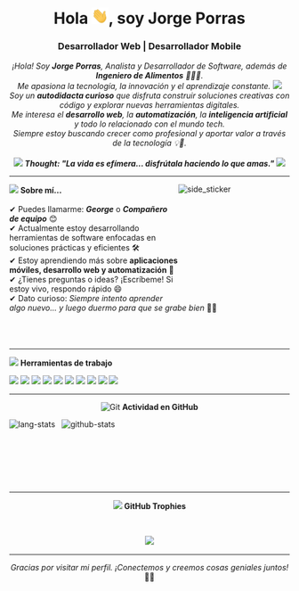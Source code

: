 <h1 align="center">Hola <img src="https://raw.githubusercontent.com/ABSphreak/ABSphreak/master/gifs/Hi.gif" width="30px">, soy Jorge Porras</h1>
<h3 align="center">Desarrollador Web | Desarrollador Mobile</h3>

<p align="center">
  <em>
    ¡Hola! Soy <b>Jorge Porras</b>, Analista y Desarrollador de Software, además de <b>Ingeniero de Alimentos</b> 🧪👨‍💻.<br>
    Me apasiona la tecnología, la innovación y el aprendizaje constante. <img src="https://github.com/TheDudeThatCode/TheDudeThatCode/blob/master/Assets/Developer.gif" width="30px"> <br>
    Soy un <b>autodidacta curioso</b> que disfruta construir soluciones creativas con código y explorar nuevas herramientas digitales.<br>
    Me interesa el <b>desarrollo web</b>, la <b>automatización</b>, la <b>inteligencia artificial</b> y todo lo relacionado con el mundo tech.<br>
    Siempre estoy buscando crecer como profesional y aportar valor a través de la tecnología 💡🚀.
  </em>
  <br><br>
  <img src="https://media.giphy.com/media/gH3LO09IOiZIqePwv9/giphy.gif" width="50" /> 
  <b><i align="center">Thought: "La vida es efímera… disfrútala haciendo lo que amas."</i></b> 
  <img src="https://media.giphy.com/media/qjqUcgIyRjsl2/giphy.gif" width="50" />
</p>

---

<img align="right" width="200" height="200" alt="side_sticker" src="https://media.giphy.com/media/TEnXkcsHrP4YedChhA/giphy.gif" />

<img src="https://media.giphy.com/media/iY8CRBdQXODJSCERIr/giphy.gif" width="30px">&nbsp;<b>Sobre mí...</b><br><br>
✔ Puedes llamarme: **_George_** o **_Compañero de equipo_** 😊<br>
✔ Actualmente estoy desarrollando herramientas de software enfocadas en soluciones prácticas y eficientes 🛠️<br>
✔ Estoy aprendiendo más sobre **aplicaciones móviles, desarrollo web y automatización** 🤖<br>
✔ ¿Tienes preguntas o ideas? ¡Escríbeme! Si estoy vivo, respondo rápido 😄<br>
✔ Dato curioso: _Siempre intento aprender algo nuevo... y luego duermo para que se grabe bien_ 🧠💤<br><br><br><br>

---

<img src="https://media.giphy.com/media/iY8CRBdQXODJSCERIr/giphy.gif" width="30px">&nbsp;<b>Herramientas de trabajo</b>

<p align="left">
  <code><img height="50" src="https://www.vectorlogo.zone/logos/java/java-ar21.svg"></code>
  <code><img height="50" src="https://www.vectorlogo.zone/logos/jupyter/jupyter-ar21.svg"></code>
  <code><img height="50" src="https://www.vectorlogo.zone/logos/dotnet/dotnet-ar21.svg"></code>
  <code><img height="50" src="https://www.vectorlogo.zone/logos/w3_html5/w3_html5-ar21.svg"></code>
  <code><img height="50" src="https://www.vectorlogo.zone/logos/mysql/mysql-ar21.svg"></code>
  <code><img height="50" src="https://www.vectorlogo.zone/logos/sqlite/sqlite-ar21.svg"></code>
  <code><img height="50" src="https://www.vectorlogo.zone/logos/pocoo_flask/pocoo_flask-ar21.svg"></code>
  <code><img height="50" src="https://raw.githubusercontent.com/valohai/ml-logos/master/scipy.svg"></code>
  <code><img height="50" src="https://www.vectorlogo.zone/logos/reactjs/reactjs-ar21.svg"></code>
  <code><img height="50" src="https://www.vectorlogo.zone/logos/javascript/javascript-ar21.svg"></code>
</p>

---

<p align="center">
  <img src="https://media.giphy.com/media/W5eoZHPpUx9sapR0eu/giphy.gif" width="30px" alt="Git"/>&nbsp;<b>Actividad en GitHub</b>
</p>

<p><img align="left" src="https://github-readme-stats.vercel.app/api/top-langs?username=IngAlim2023&show_icons=true&locale=en&layout=compact&theme=chartreuse-dark" alt="lang-stats" /></p>
<p>&nbsp;<img align="right" src="https://github-readme-stats.vercel.app/api?username=IngAlim2023&show_icons=true&locale=en&theme=chartreuse-dark" alt="github-stats" width="410" /></p>

<br><br><br><br><br>

---

<p align="center">
  <img src="https://media.giphy.com/media/QaMcXSekUWx7aogAUr/giphy.gif" width="30" />&nbsp;<b>GitHub Trophies</b>
</p><br>
<p align="center">
  <img src="https://github-profile-trophy.vercel.app/?username=IngAlim2023&theme=juicyfresh&no-bg=true" />
</p>

---

<p align="center">
  <i>Gracias por visitar mi perfil. ¡Conectemos y creemos cosas geniales juntos!</i> 🙌🚀
</p>

<!-- Créditos al README original de: Ovindu Wijethunge -->
